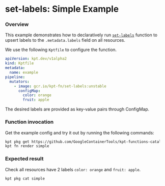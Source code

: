 # set-labels: Simple Example

### Overview

This example demonstrates how to declaratively run [`set-labels`] function
to upsert labels to the `.metadata.labels` field on all resources.

We use the following `Kptfile` to configure the function.

```yaml
apiVersion: kpt.dev/v1alpha2
kind: Kptfile
metadata:
  name: example
pipeline:
  mutators:
    - image: gcr.io/kpt-fn/set-labels:unstable
      configMap:
        color: orange
        fruit: apple
```

The desired labels are provided as key-value pairs through ConfigMap.

### Function invocation

Get the example config and try it out by running the following commands:

```sh
kpt pkg get https://github.com/GoogleContainerTools/kpt-functions-catalog.git/examples/set-labels/simple .
kpt fn render simple
```

### Expected result

Check all resources have 2 labels `color: orange` and `fruit: apple`.

```sh
kpt pkg cat simple
```

[`set-labels`]: https://catalog.kpt.dev/set-labels/v0.1/
